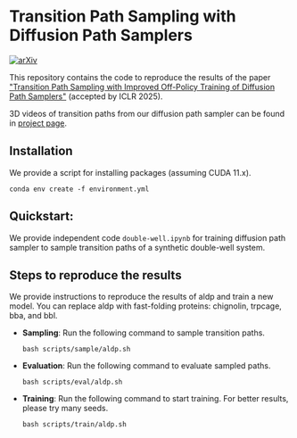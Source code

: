 # Transition Path Sampling with Diffusion Path Samplers
[![arXiv](https://img.shields.io/badge/arXiv-2405.19961-84cc16)](https://arxiv.org/abs/2405.19961)

This repository contains the code to reproduce the results of the paper ["Transition Path Sampling with Improved Off-Policy Training of Diffusion Path Samplers"](https://arxiv.org/abs/2405.19961) (accepted by ICLR 2025).

3D videos of transition paths from our diffusion path sampler can be found in [project page](https://kiyoung98.github.io/tps-dps/).

## Installation
We provide a script for installing packages (assuming CUDA 11.x).
```
conda env create -f environment.yml
```

## Quickstart:
We provide independent code `double-well.ipynb` for training diffusion path sampler to sample transition paths of a synthetic double-well system. 

## Steps to reproduce the results
We provide instructions to reproduce the results of aldp and train a new model. You can replace aldp with fast-folding proteins: chignolin, trpcage, bba, and bbl.

- **Sampling**: Run the following command to sample transition paths.
    ```
    bash scripts/sample/aldp.sh
    ```
- **Evaluation**: Run the following command to evaluate sampled paths.
    ```
    bash scripts/eval/aldp.sh
    ```
- **Training**: Run the following command to start training. For better results, please try many seeds.
    ```
    bash scripts/train/aldp.sh
    ```
